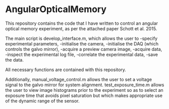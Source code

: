 # AngularOpticalMemory

This repository contains the code that I have written to control an angular optical memory experiment, as per the attached paper Schott et al. 2015. 

The main script is develop_interface.m, which allows the user to 
-specify experimental parameters,
-initialise the camera,
-initialise the DAQ (which controls the galvo mirror),
-acquire a preview camera image,
-acquire data,
-inspect the experimental log file,
-correlate the experimental data,
-save the data.

All necessary functions are contained with this repository. 

Additionally, manual_voltage_control.m allows the user to set a voltage signal to the galvo mirror for system alignment. test_exposure_time.m allows the user to view image histograms prior to the experiment so as to select an exposure time that avoids pixel saturation but which makes appropriate use of the dynamic range of the sensor. 
